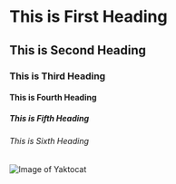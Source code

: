 # This is First Heading
## This is Second Heading
### This is Third Heading
#### This is Fourth Heading
##### This is Fifth Heading
###### This is Sixth Heading

![Image of Yaktocat](https://octodex.github.com/images/yaktocat.png)
